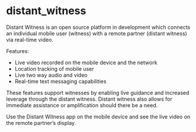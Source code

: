 # distant_witness

Distant Witness is an open source platform in development which connects an individual mobile user (witness) with a remote partner (distant witness) via real-time video.

Features:
- Live video recorded on the mobile device and the network
- Location tracking of mobile user
- Live two way audio and video
- Real-time text messaging capabilities

These features support witnesses by enabling live guidance and increased leverage through the distant witness. Distant witness also allows for immediate assistance or amplification should there be a need.

Use the Distant Witness app on the mobile device and see the live video on the remote partner’s display.
